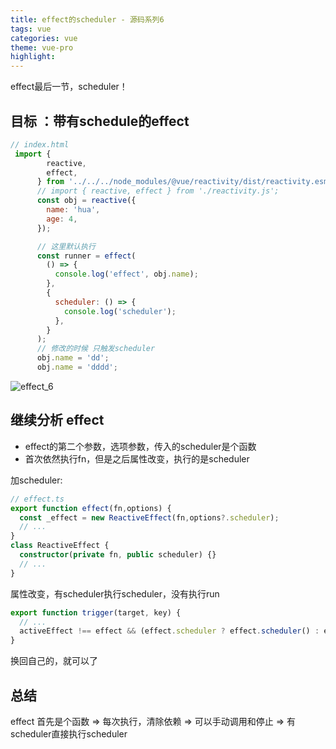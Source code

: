 ```yaml
---
title: effect的scheduler - 源码系列6
tags: vue
categories: vue
theme: vue-pro
highlight:
---
```


effect最后一节，scheduler！

## 目标 ：带有schedule的effect

```js
// index.html
 import {
        reactive,
        effect,
      } from '../../../node_modules/@vue/reactivity/dist/reactivity.esm-browser.prod.js';
      // import { reactive, effect } from './reactivity.js';
      const obj = reactive({
        name: 'hua',
        age: 4,
      });

      // 这里默认执行
      const runner = effect(
        () => {
          console.log('effect', obj.name);
        },
        {
          scheduler: () => {
            console.log('scheduler');
          },
        }
      );
      // 修改的时候 只触发scheduler
      obj.name = 'dd';
      obj.name = 'dddd';
```

![effect_6](https://blog-huahua.oss-cn-beijing.aliyuncs.com/blog/code/effect_6.png)

## 继续分析 effect

- effect的第二个参数，选项参数，传入的scheduler是个函数
- 首次依然执行fn，但是之后属性改变，执行的是scheduler

加scheduler:

```ts
// effect.ts
export function effect(fn,options) {
  const _effect = new ReactiveEffect(fn,options?.scheduler);
  // ...
}
class ReactiveEffect {
  constructor(private fn, public scheduler) {}
  // ...
}
```

属性改变，有scheduler执行scheduler，没有执行run

```ts
export function trigger(target, key) {
  // ...
  activeEffect !== effect && (effect.scheduler ? effect.scheduler() : effect.run());
}
```

换回自己的，就可以了

## 总结

effect 首先是个函数 => 每次执行，清除依赖 => 可以手动调用和停止 => 有scheduler直接执行scheduler